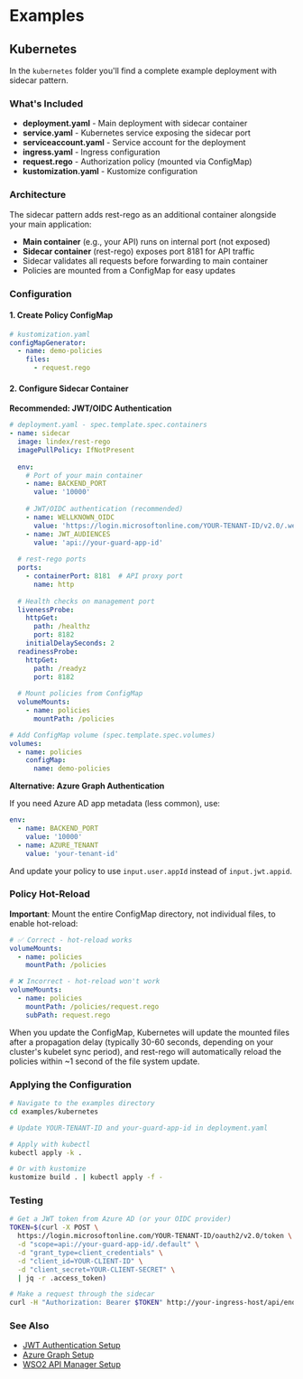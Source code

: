 # Examples

## Kubernetes

In the `kubernetes` folder you'll find a complete example deployment with sidecar pattern.

### What's Included

- **deployment.yaml** - Main deployment with sidecar container
- **service.yaml** - Kubernetes service exposing the sidecar port
- **serviceaccount.yaml** - Service account for the deployment
- **ingress.yaml** - Ingress configuration
- **request.rego** - Authorization policy (mounted via ConfigMap)
- **kustomization.yaml** - Kustomize configuration

### Architecture

The sidecar pattern adds rest-rego as an additional container alongside your main application:

- **Main container** (e.g., your API) runs on internal port (not exposed)
- **Sidecar container** (rest-rego) exposes port 8181 for API traffic
- Sidecar validates all requests before forwarding to main container
- Policies are mounted from a ConfigMap for easy updates

### Configuration

#### 1. Create Policy ConfigMap

```yaml
# kustomization.yaml
configMapGenerator:
  - name: demo-policies
    files:
      - request.rego
```

#### 2. Configure Sidecar Container

**Recommended: JWT/OIDC Authentication**

```yaml
# deployment.yaml - spec.template.spec.containers
- name: sidecar
  image: lindex/rest-rego
  imagePullPolicy: IfNotPresent
  
  env:
    # Port of your main container
    - name: BACKEND_PORT
      value: '10000'
    
    # JWT/OIDC authentication (recommended)
    - name: WELLKNOWN_OIDC
      value: 'https://login.microsoftonline.com/YOUR-TENANT-ID/v2.0/.well-known/openid-configuration'
    - name: JWT_AUDIENCES
      value: 'api://your-guard-app-id'
  
  # rest-rego ports
  ports:
    - containerPort: 8181  # API proxy port
      name: http
  
  # Health checks on management port
  livenessProbe:
    httpGet:
      path: /healthz
      port: 8182
    initialDelaySeconds: 2
  readinessProbe:
    httpGet:
      path: /readyz
      port: 8182
  
  # Mount policies from ConfigMap
  volumeMounts:
    - name: policies
      mountPath: /policies

# Add ConfigMap volume (spec.template.spec.volumes)
volumes:
  - name: policies
    configMap:
      name: demo-policies
```

**Alternative: Azure Graph Authentication**

If you need Azure AD app metadata (less common), use:

```yaml
env:
  - name: BACKEND_PORT
    value: '10000'
  - name: AZURE_TENANT
    value: 'your-tenant-id'
```

And update your policy to use `input.user.appId` instead of `input.jwt.appid`.

### Policy Hot-Reload

**Important**: Mount the entire ConfigMap directory, not individual files, to enable hot-reload:

```yaml
# ✅ Correct - hot-reload works
volumeMounts:
  - name: policies
    mountPath: /policies

# ❌ Incorrect - hot-reload won't work
volumeMounts:
  - name: policies
    mountPath: /policies/request.rego
    subPath: request.rego
```

When you update the ConfigMap, Kubernetes will update the mounted files after a propagation delay (typically 30-60 seconds, depending on your cluster's kubelet sync period), and rest-rego will automatically reload the policies within ~1 second of the file system update.

### Applying the Configuration

```bash
# Navigate to the examples directory
cd examples/kubernetes

# Update YOUR-TENANT-ID and your-guard-app-id in deployment.yaml

# Apply with kubectl
kubectl apply -k .

# Or with kustomize
kustomize build . | kubectl apply -f -
```

### Testing

```bash
# Get a JWT token from Azure AD (or your OIDC provider)
TOKEN=$(curl -X POST \
  https://login.microsoftonline.com/YOUR-TENANT-ID/oauth2/v2.0/token \
  -d "scope=api://your-guard-app-id/.default" \
  -d "grant_type=client_credentials" \
  -d "client_id=YOUR-CLIENT-ID" \
  -d "client_secret=YOUR-CLIENT-SECRET" \
  | jq -r .access_token)

# Make a request through the sidecar
curl -H "Authorization: Bearer $TOKEN" http://your-ingress-host/api/endpoint
```

### See Also

- [JWT Authentication Setup](../docs/JWT.md)
- [Azure Graph Setup](../docs/AZURE.md)
- [WSO2 API Manager Setup](../docs/WSO2.md)
